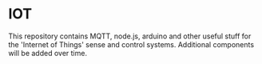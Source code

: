 IOT
===

This repository contains MQTT, node.js, arduino and other useful stuff for the 'Internet of Things' sense and control systems. Additional components will be added over time.
